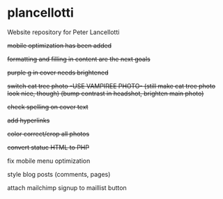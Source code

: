 # plancellotti
Website repository for Peter Lancellotti

~~mobile optimization has been added~~

~~formatting and filling in content are the next goals~~

~~purple g in cover needs brightened~~

~~switch cat tree photo -USE VAMPIREE PHOTO- (still make cat tree photo look nice, though) (bump contrast in headshot, brighten main photo)~~

~~check spelling on cover text~~

~~add hyperlinks~~

~~color correct/crop all photos~~

~~convert statuc HTML to PHP~~

fix mobile menu optimization

style blog posts (comments, pages)

attach mailchimp signup to maillist button

